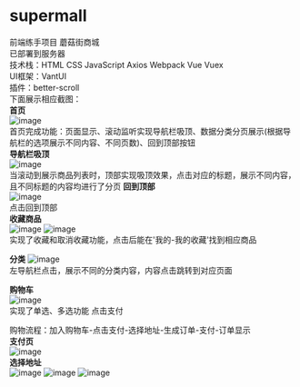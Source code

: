 # supermall
前端练手项目 蘑菇街商城  
已部署到服务器  
技术栈：HTML CSS JavaScript Axios Webpack Vue Vuex  
UI框架：VantUI  
插件：better-scroll  
下面展示相应截图：  
**首页**  
![image](https://user-images.githubusercontent.com/71443910/129476954-1eeee2f7-d277-42a1-8bbd-3bae217bcf37.png)  
首页完成功能：页面显示、滚动监听实现导航栏吸顶、数据分类分页展示(根据导航栏的选项展示不同内容、不同页数)、回到顶部按钮  
    **导航栏吸顶**  
    ![image](https://user-images.githubusercontent.com/71443910/129477345-0e7737b5-73ab-4c1c-9910-fdd14928d103.png)  
    当滚动到展示商品列表时，顶部实现吸顶效果，点击对应的标题，展示不同内容，且不同标题的内容均进行了分页
    **回到顶部**  
    ![image](https://user-images.githubusercontent.com/71443910/129477381-f62119e5-adee-40e1-aa81-a816bdd5a7e3.png)  
    点击回到顶部  
    **收藏商品**  
    ![image](https://user-images.githubusercontent.com/71443910/129477525-ec67fc72-25d5-41a5-9113-82c91837458b.png)
    ![image](https://user-images.githubusercontent.com/71443910/129477534-03527d9b-4d0a-42de-9277-a77a921994b2.png)  
    实现了收藏和取消收藏功能，点击后能在'我的-我的收藏'找到相应商品  
  
  
**分类**
![image](https://user-images.githubusercontent.com/71443910/129477577-8d446f19-b4ab-4c12-b796-4b9692736dec.png)  
左导航栏点击，展示不同的分类内容，内容点击跳转到对应页面  
    
  
  
**购物车**  
![image](https://user-images.githubusercontent.com/71443910/129477998-c732b6aa-e91d-4d2b-8844-5a57fa5a68b6.png)  
实现了单选、多选功能 点击支付  

   购物流程：加入购物车-点击支付-选择地址-生成订单-支付-订单显示  
   **支付页**  
   ![image](https://user-images.githubusercontent.com/71443910/129478130-74c110e1-a324-40f2-b30f-c2dc6eacd6cd.png)  
   **选择地址**  
   ![image](https://user-images.githubusercontent.com/71443910/129478144-e0cfe093-b1cb-4ab2-9b7f-826bc9e77db4.png)
   ![image](https://user-images.githubusercontent.com/71443910/129478165-e6f916e1-9191-46e6-99f0-ca4bb7dae8ce.png)
   ![image](https://user-images.githubusercontent.com/71443910/129478195-d82e0696-92bb-4824-9fa3-79cb77266a9c.png)  
      
      
      




   






